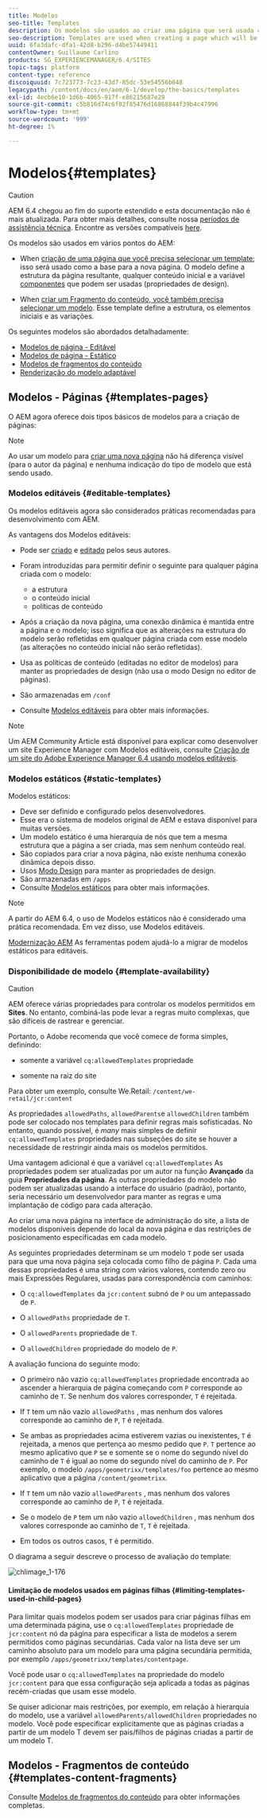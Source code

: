 ```yaml
---
title: Modelos
seo-title: Templates
description: Os modelos são usados ao criar uma página que será usada como a base para a nova página
seo-description: Templates are used when creating a page which will be used as the base for the new page
uuid: 6fa3dafc-dfa1-42d8-b296-d4be57449411
contentOwner: Guillaume Carlino
products: SG_EXPERIENCEMANAGER/6.4/SITES
topic-tags: platform
content-type: reference
discoiquuid: 7c723773-7c23-43d7-85dc-53e54556b648
legacypath: /content/docs/en/aem/6-1/develop/the-basics/templates
exl-id: 4ecb6e10-1d6b-4065-917f-e86215687e29
source-git-commit: c5b816d74c6f02f85476d16868844f39b4c47996
workflow-type: tm+mt
source-wordcount: '999'
ht-degree: 1%

---
```


# Modelos{#templates}

>[!CAUTION]
>
>AEM 6.4 chegou ao fim do suporte estendido e esta documentação não é mais atualizada. Para obter mais detalhes, consulte nossa [períodos de assistência técnica](https://helpx.adobe.com/br/support/programs/eol-matrix.html). Encontre as versões compatíveis [here](https://experienceleague.adobe.com/docs/).

Os modelos são usados em vários pontos do AEM:

* When [criação de uma página que você precisa selecionar um template](#templates-pages); isso será usado como a base para a nova página. O modelo define a estrutura da página resultante, qualquer conteúdo inicial e a variável [componentes](/help/sites-authoring/default-components.md) que podem ser usadas (propriedades de design).

* When [criar um Fragmento do conteúdo, você também precisa selecionar um modelo](#templates-content-fragments). Esse template define a estrutura, os elementos iniciais e as variações.

Os seguintes modelos são abordados detalhadamente:

* [Modelos de página - Editável](/help/sites-developing/page-templates-editable.md)
* [Modelos de página - Estático](/help/sites-developing/page-templates-static.md)
* [Modelos de fragmentos do conteúdo](/help/sites-developing/content-fragment-templates.md)
* [Renderização do modelo adaptável](/help/sites-developing/templates-adaptive-rendering.md)

## Modelos - Páginas {#templates-pages}

O AEM agora oferece dois tipos básicos de modelos para a criação de páginas:

>[!NOTE]
>
>Ao usar um modelo para [criar uma nova página](/help/sites-authoring/managing-pages.md#creating-a-new-page) não há diferença visível (para o autor da página) e nenhuma indicação do tipo de modelo que está sendo usado.

### Modelos editáveis {#editable-templates}

Os modelos editáveis agora são considerados práticas recomendadas para desenvolvimento com AEM.

As vantagens dos Modelos editáveis:

* Pode ser [criado](/help/sites-authoring/templates.md#creating-a-new-template-template-author) e [editado](/help/sites-authoring/templates.md#editing-a-template-structure-template-author) pelos seus autores.

* Foram introduzidas para permitir definir o seguinte para qualquer página criada com o modelo:

   * a estrutura
   * o conteúdo inicial
   * políticas de conteúdo

* Após a criação da nova página, uma conexão dinâmica é mantida entre a página e o modelo; isso significa que as alterações na estrutura do modelo serão refletidas em qualquer página criada com esse modelo (as alterações no conteúdo inicial não serão refletidas).
* Usa as políticas de conteúdo (editadas no editor de modelos) para manter as propriedades de design (não usa o modo Design no editor de páginas).
* São armazenadas em `/conf`
* Consulte [Modelos editáveis](/help/sites-developing/page-templates-editable.md) para obter mais informações.

>[!NOTE]
>
>Um AEM Community Article está disponível para explicar como desenvolver um site Experience Manager com Modelos editáveis, consulte [Criação de um site do Adobe Experience Manager 6.4 usando modelos editáveis](https://helpx.adobe.com/experience-manager/using/first_aem64_website.html).

### Modelos estáticos {#static-templates}

Modelos estáticos:

* Deve ser definido e configurado pelos desenvolvedores.
* Esse era o sistema de modelos original de AEM e estava disponível para muitas versões.
* Um modelo estático é uma hierarquia de nós que tem a mesma estrutura que a página a ser criada, mas sem nenhum conteúdo real.
* São copiados para criar a nova página, não existe nenhuma conexão dinâmica depois disso.
* Usos [Modo Design](/help/sites-authoring/default-components-designmode.md) para manter as propriedades de design.
* São armazenadas em `/apps`
* Consulte [Modelos estáticos](/help/sites-developing/page-templates-static.md) para obter mais informações.

>[!NOTE]
>
>A partir do AEM 6.4, o uso de Modelos estáticos não é considerado uma prática recomendada. Em vez disso, use Modelos editáveis.
>
>[Modernização AEM](modernization-tools.md) As ferramentas podem ajudá-lo a migrar de modelos estáticos para editáveis.

### Disponibilidade de modelo {#template-availability}

>[!CAUTION]
>
>AEM oferece várias propriedades para controlar os modelos permitidos em **Sites**. No entanto, combiná-las pode levar a regras muito complexas, que são difíceis de rastrear e gerenciar.
>
>Portanto, o Adobe recomenda que você comece de forma simples, definindo:
>
>* somente a variável `cq:allowedTemplates` propriedade
>
>* somente na raiz do site
>
>Para obter um exemplo, consulte We.Retail: `/content/we-retail/jcr:content`
>
>As propriedades `allowedPaths`, `allowedParents`e `allowedChildren` também pode ser colocado nos templates para definir regras mais sofisticadas. No entanto, quando possível, é *many* mais simples de definir `cq:allowedTemplates` propriedades nas subseções do site se houver a necessidade de restringir ainda mais os modelos permitidos.
>
>Uma vantagem adicional é que a variável `cq:allowedTemplates` As propriedades podem ser atualizadas por um autor na função **Avançado** da guia **Propriedades da página**. As outras propriedades do modelo não podem ser atualizadas usando a interface do usuário (padrão), portanto, seria necessário um desenvolvedor para manter as regras e uma implantação de código para cada alteração.

Ao criar uma nova página na interface de administração do site, a lista de modelos disponíveis depende do local da nova página e das restrições de posicionamento especificadas em cada modelo.

As seguintes propriedades determinam se um modelo `T` pode ser usada para que uma nova página seja colocada como filho de página `P`. Cada uma dessas propriedades é uma string com vários valores, contendo zero ou mais Expressões Regulares, usadas para correspondência com caminhos:

* O `cq:allowedTemplates` da `jcr:content` subnó de `P` ou um antepassado de `P`.

* O `allowedPaths` propriedade de `T`.

* O `allowedParents` propriedade de `T`.

* O `allowedChildren` propriedade do modelo de `P`.

A avaliação funciona do seguinte modo:

* O primeiro não vazio `cq:allowedTemplates` propriedade encontrada ao ascender a hierarquia de página começando com `P` corresponde ao caminho de `T`. Se nenhum dos valores corresponder, `T` é rejeitada.

* If `T` tem um não vazio `allowedPaths` , mas nenhum dos valores corresponde ao caminho de `P`, `T` é rejeitada.

* Se ambas as propriedades acima estiverem vazias ou inexistentes, `T` é rejeitada, a menos que pertença ao mesmo pedido que `P`. `T` pertence ao mesmo aplicativo que `P` se e somente se o nome do segundo nível do caminho de `T` é igual ao nome do segundo nível do caminho de `P`. Por exemplo, o modelo `/apps/geometrixx/templates/foo` pertence ao mesmo aplicativo que a página `/content/geometrixx`.

* If `T` tem um não vazio `allowedParents` , mas nenhum dos valores corresponde ao caminho de `P`, `T` é rejeitada.

* Se o modelo de `P` tem um não vazio `allowedChildren` , mas nenhum dos valores corresponde ao caminho de `T`, `T` é rejeitada.

* Em todos os outros casos, `T` é permitido.

O diagrama a seguir descreve o processo de avaliação do template:

![chlimage_1-176](assets/chlimage_1-176.png)

#### Limitação de modelos usados em páginas filhas {#limiting-templates-used-in-child-pages}

Para limitar quais modelos podem ser usados para criar páginas filhas em uma determinada página, use o `cq:allowedTemplates` propriedade de `jcr:content` nó da página para especificar a lista de modelos a serem permitidos como páginas secundárias. Cada valor na lista deve ser um caminho absoluto para um modelo para uma página secundária permitida, por exemplo `/apps/geometrixx/templates/contentpage`.

Você pode usar o `cq:allowedTemplates` na propriedade do modelo  `jcr:content` para que essa configuração seja aplicada a todas as páginas recém-criadas que usam esse modelo.

Se quiser adicionar mais restrições, por exemplo, em relação à hierarquia do modelo, use a variável `allowedParents/allowedChildren` propriedades no modelo. Você pode especificar explicitamente que as páginas criadas a partir de um modelo T devem ser pais/filhos de páginas criadas a partir de um modelo T.

## Modelos - Fragmentos de conteúdo {#templates-content-fragments}

Consulte [Modelos de fragmentos do conteúdo](/help/sites-developing/content-fragment-templates.md) para obter informações completas.
